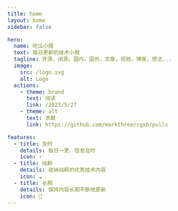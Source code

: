 ```yaml
---
title: home
layout: home
sidebar: false

hero:
  name: 吃瓜小报
  text: 每日更新的技术小报
  tagline: 开源，闭源，国内，国外，文章，视频，博客，想法...
  image:
    src: /logo.svg
    alt: Logo
  actions:
    - theme: brand
      text: 阅读
      link: /2023/5/27
    - theme: alt
      text: 贡献
      link: https://github.com/markthree/cgxb/pulls

features:
  - title: 及时
    details: 每日一更，信息及时
    icon: ⚡
  - title: 纯粹
    details: 收纳纯粹的优秀技术内容
    icon: ☁️
  - title: 长期
    details: 保持内容长期不断地更新
    icon: 🚀
---
```

